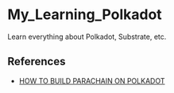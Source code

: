 # My_Learning_Polkadot
Learn everything about Polkadot, Substrate, etc.

## References
* [HOW TO BUILD PARACHAIN ON POLKADOT](https://www.leewayhertz.com/build-parachain-on-polkadot/)
